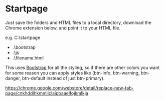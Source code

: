 # Startpage
Just save the folders and HTML files to a local directory, download the Chrome extension below, and point it to your HTML file.

e.g. C:\startpage
- .\bootstrap
- .\js
- .\filename.html

This uses [Bootstrap](https://getbootstrap.com/) for all the styling, so if there are other colors you want for some reason you can apply styles like (btn-info, btn-warning, btn-danger, btn-default instead of just btn-primary). 

https://chrome.google.com/webstore/detail/replace-new-tab-page/cnkhddihkmmiiclaipbaaelfojkmlkja
